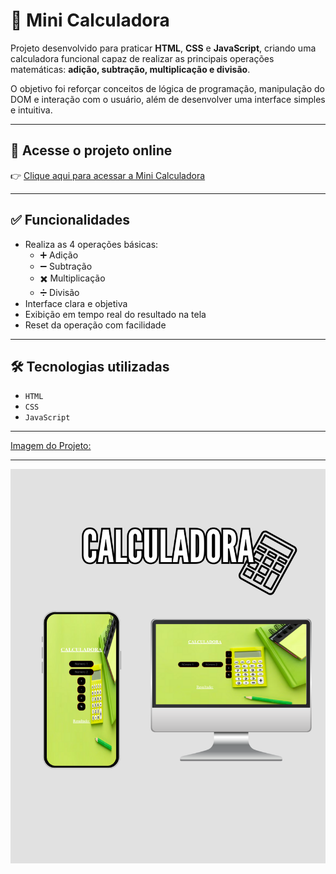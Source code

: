 # 🧮 Mini Calculadora

Projeto desenvolvido para praticar **HTML**, **CSS** e **JavaScript**, criando uma calculadora funcional capaz de realizar as principais operações matemáticas: **adição, subtração, multiplicação e divisão**.

O objetivo foi reforçar conceitos de lógica de programação, manipulação do DOM e interação com o usuário, além de desenvolver uma interface simples e intuitiva.

---

## 🔗 Acesse o projeto online
👉 [Clique aqui para acessar a Mini Calculadora](https://renansiebert7.github.io/mini-calculadora/)

---

## ✅ Funcionalidades

- Realiza as 4 operações básicas:
  - ➕ Adição
  - ➖ Subtração
  - ✖️ Multiplicação
  - ➗ Divisão
- Interface clara e objetiva
- Exibição em tempo real do resultado na tela
- Reset da operação com facilidade

---

## 🛠️ Tecnologias utilizadas

- `HTML`
- `CSS`
- `JavaScript`

---

<u>Imagem do Projeto:</u>

---

<img src="https://github.com/renansiebert7/mini-calculadora/blob/master/read.me%20img.png?raw=true">
